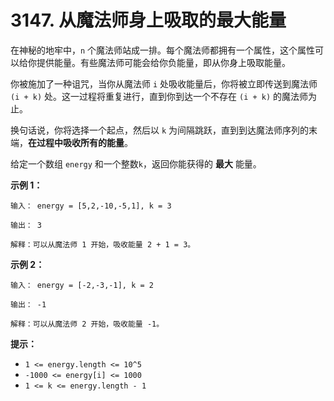 # 3147. 从魔法师身上吸取的最大能量

在神秘的地牢中，`n` 个魔法师站成一排。每个魔法师都拥有一个属性，这个属性可以给你提供能量。有些魔法师可能会给你负能量，即从你身上吸取能量。

你被施加了一种诅咒，当你从魔法师 `i` 处吸收能量后，你将被立即传送到魔法师 `(i + k)` 处。这一过程将重复进行，直到你到达一个不存在 `(i + k)` 的魔法师为止。

换句话说，你将选择一个起点，然后以 `k` 为间隔跳跃，直到到达魔法师序列的末端，**在过程中吸收所有的能量**。

给定一个数组 `energy` 和一个整数`k`，返回你能获得的 **最大** 能量。

**示例 1：**

```()
输入： energy = [5,2,-10,-5,1], k = 3

输出： 3

解释：可以从魔法师 1 开始，吸收能量 2 + 1 = 3。
```

**示例 2：**

```()
输入： energy = [-2,-3,-1], k = 2

输出： -1

解释：可以从魔法师 2 开始，吸收能量 -1。
```

**提示：**

- `1 <= energy.length <= 10^5`
- `-1000 <= energy[i] <= 1000`
- `1 <= k <= energy.length - 1`
